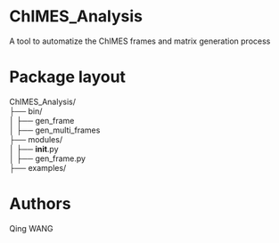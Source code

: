 # ChIMES_Analysis
A tool to automatize the ChIMES frames and matrix generation process

# Package layout
ChIMES_Analysis/  
├── bin/  
│   ├── gen_frame  
│   ├── gen_multi_frames  
├── modules/  
│   ├── __init__.py  
│   ├── gen_frame.py  
├── examples/    
  

# Authors
Qing WANG
